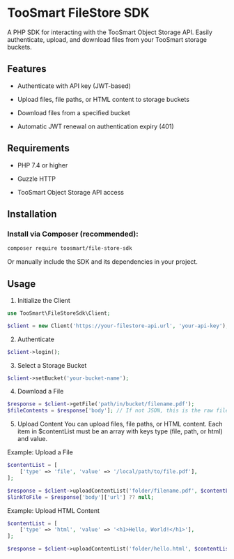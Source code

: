 # TooSmart FileStore SDK
A PHP SDK for interacting with the TooSmart Object Storage API.
Easily authenticate, upload, and download files from your TooSmart storage buckets.

## Features
- Authenticate with API key (JWT-based)

- Upload files, file paths, or HTML content to storage buckets

- Download files from a specified bucket

- Automatic JWT renewal on authentication expiry (401)

## Requirements
- PHP 7.4 or higher

- Guzzle HTTP

- TooSmart Object Storage API access

## Installation
### Install via Composer (recommended):

```bash
composer require toosmart/file-store-sdk
```

Or manually include the SDK and its dependencies in your project.

## Usage
1. Initialize the Client
```php
use TooSmart\FileStoreSdk\Client;

$client = new Client('https://your-filestore-api.url', 'your-api-key');
```

2. Authenticate
```php
$client->login();
```

3. Select a Storage Bucket
```php
$client->setBucket('your-bucket-name');
```

4. Download a File
```php
$response = $client->getFile('path/in/bucket/filename.pdf');
$fileContents = $response['body']; // If not JSON, this is the raw file data
```

5. Upload Content
You can upload files, file paths, or HTML content.
Each item in $contentList must be an array with keys type (file, path, or html) and value.

Example: Upload a File
```php
$contentList = [
    ['type' => 'file', 'value' => '/local/path/to/file.pdf'],
];

$response = $client->uploadContentList('folder/filename.pdf', $contentList, 'application/pdf', true);
$linkToFile = $response['body']['url'] ?? null;
```
Example: Upload HTML Content
```php
$contentList = [
    ['type' => 'html', 'value' => '<h1>Hello, World!</h1>'],
];

$response = $client->uploadContentList('folder/hello.html', $contentList, 'text/html', true);
```
